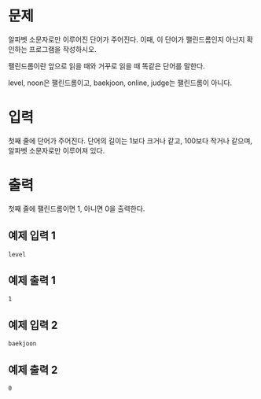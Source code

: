 문제
======
알파벳 소문자로만 이루어진 단어가 주어진다. 이때, 이 단어가 팰린드롬인지 아닌지 확인하는 프로그램을 작성하시오.

팰린드롬이란 앞으로 읽을 때와 거꾸로 읽을 때 똑같은 단어를 말한다. 

level, noon은 팰린드롬이고, baekjoon, online, judge는 팰린드롬이 아니다.

입력
=========
첫째 줄에 단어가 주어진다. 단어의 길이는 1보다 크거나 같고, 100보다 작거나 같으며, 알파벳 소문자로만 이루어져 있다.

출력
============
첫째 줄에 팰린드롬이면 1, 아니면 0을 출력한다.

예제 입력 1 
-------
```
level
```
예제 출력 1
----------
```
1
```
예제 입력 2
----------
```
baekjoon
```
예제 출력 2 
--------
```
0
```
